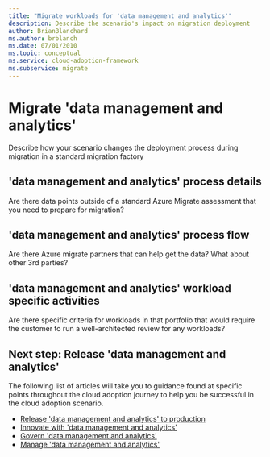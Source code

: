 ```yaml
---
title: "Migrate workloads for 'data management and analytics'"
description: Describe the scenario's impact on migration deployment
author: BrianBlanchard
ms.author: brblanch
ms.date: 07/01/2010
ms.topic: conceptual
ms.service: cloud-adoption-framework
ms.subservice: migrate
---
```


# Migrate 'data management and analytics'

Describe how your scenario changes the deployment process during migration in a standard migration factory

## 'data management and analytics' process details

Are there data points outside of a standard Azure Migrate assessment that you need to prepare for migration?

## 'data management and analytics' process flow

Are there Azure migrate partners that can help get the data? What about other 3rd parties?

## 'data management and analytics' workload specific activities

Are there specific criteria for workloads in that portfolio that would require the customer to run a well-architected review for any workloads?

## Next step: Release 'data management and analytics'

The following list of articles will take you to guidance found at specific points throughout the cloud adoption journey to help you be successful in the cloud adoption scenario.

- [Release 'data management and analytics' to production](./migrate-release.md)
- [Innovate with 'data management and analytics'](./innovate.md)
- [Govern 'data management and analytics'](./govern.md)
- [Manage 'data management and analytics'](./manage.md)
